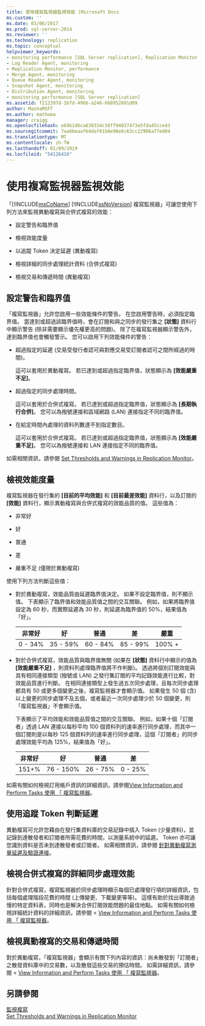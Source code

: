 ```yaml
---
title: 使用複寫監視器監視效能 |Microsoft Docs
ms.custom: ''
ms.date: 03/06/2017
ms.prod: sql-server-2014
ms.reviewer: ''
ms.technology: replication
ms.topic: conceptual
helpviewer_keywords:
- monitoring performance [SQL Server replication], Replication Monitor
- Log Reader Agent, monitoring
- Replication Monitor, performance
- Merge Agent, monitoring
- Queue Reader Agent, monitoring
- Snapshot Agent, monitoring
- Distribution Agent, monitoring
- monitoring performance [SQL Server replication]
ms.assetid: f212397d-1bfd-496b-a246-668952891d09
author: MashaMSFT
ms.author: mathoma
manager: craigg
ms.openlocfilehash: e69b1d6ca838334c36ff94037473e5fda45cce43
ms.sourcegitcommit: 7aa6beaaf64daf01b0e98e6c63cc22906a77ed04
ms.translationtype: MT
ms.contentlocale: zh-TW
ms.lasthandoff: 01/09/2019
ms.locfileid: "54126418"
---
```

# <a name="monitor-performance-with-replication-monitor"></a>使用複寫監視器監視效能
  「[!INCLUDE[msCoName](../../../includes/msconame-md.md)] [!INCLUDE[ssNoVersion](../../../includes/ssnoversion-md.md)] 複寫監視器」可讓您使用下列方法來監視異動複寫與合併式複寫的效能：  
  
-   設定警告和臨界值  
  
-   檢視效能度量  
  
-   以追蹤 Token 決定延遲 (異動複寫)  
  
-   檢視詳細的同步處理統計資料 (合併式複寫)  
  
-   檢視交易和傳遞時間 (異動複寫)  
  
## <a name="set-warnings-and-thresholds"></a>設定警告和臨界值  
 「複寫監視器」允許您啟用一些效能條件的警告。 在您啟用警告時，必須指定臨界值。 當達到或超過該臨界值時，會在訂閱和與之同步的發行集之 **[狀態]** 資料行中顯示警告 (除非需要顯示優先權更高的問題)。 除了在複寫監視器顯示警告外，達到臨界值也會觸發警示。 您可以啟用下列效能條件的警告：  
  
-   超過指定的延遲 (交易受發行者認可與對應交易受訂閱者認可之間所經過的時間)。  
  
     這可以套用於異動複寫。 若已達到或超過指定臨界值，狀態顯示為 **[效能嚴重不足]**。  
  
-   超過指定的同步處理時間。  
  
     這可以套用於合併式複寫。 若已達到或超過指定臨界值，狀態顯示為 **[長期執行合併]**。 您可以為撥號連接和區域網路 (LAN) 連接指定不同的臨界值。  
  
-   在給定時間內處理的資料列數達不到指定數目。  
  
     這可以套用於合併式複寫。 若已達到或超過指定臨界值，狀態顯示為 **[效能嚴重不足]**。 您可以為撥號連接和 LAN 連接指定不同的臨界值。  
  
 如需相關資訊，請參閱 [Set Thresholds and Warnings in Replication Monitor](set-thresholds-and-warnings-in-replication-monitor.md)。  
  
## <a name="view-performance-measurements"></a>檢視效能度量  
 複寫監視器在發行集的 **[目前的平均效能]** 和 **[目前最差效能]** 資料行，以及訂閱的 **[效能]** 資料行，顯示異動複寫與合併式複寫的效能品質的值。 這些值為：  
  
-   非常好  
  
-   好  
  
-   普通  
  
-   差  
  
-   嚴重不足 (僅限於異動複寫)  
  
 使用下列方法判斷這些值：  
  
-   對於異動複寫，效能品質由延遲臨界值決定。 如果不設定臨界值，則不顯示值。 下表顯示了臨界值和效能品質值之間的交互關聯。 例如，如果將臨界值設定為 60 秒，而實際延遲為 30 秒，則延遲為臨界值的 50%，結果值為「好」。  
  
    |非常好|好|普通|差|嚴重|  
    |---------------|----------|----------|----------|--------------|  
    |0 - 34%|35 - 59%|60 - 84%|85 - 99%|100% +|  
  
-   對於合併式複寫，效能品質與臨界值無關 (如果在 **[狀態]** 資料行中顯示的值為 **[效能嚴重不足]** ，則資料列處理臨界值將不作判斷)。 透過將個別訂閱效能與具有相同連接類型 (撥號或 LAN) 之發行集訂閱的平均記錄效能進行比較，對效能品質進行判斷。 在相同連接類型上發生過五次同步處理，且每次同步處理都具有 50 或更多個變更之後，複寫監視器才會顯示值。 如果發生 50 個 (含) 以上變更的同步處理不及五個，或者最近一次同步處理少於 50 個變更，則「複寫監視器」不會顯示值。  
  
     下表顯示了平均效能和效能品質值之間的交互關聯。 例如，如果十個「訂閱者」透過 LAN 連接以每秒平均 100 個資料列的速率進行同步處理，而其中一個訂閱則是以每秒 125 個資料列的速率進行同步處理，這個「訂閱者」的同步處理效能平均為 125%，結果值為「好」。  
  
    |非常好|好|普通|差|  
    |---------------|----------|----------|----------|  
    |151+%|76 - 150%|26 - 75%|0 - 25%|  
  
 如需有關如何檢視訂用帳戶資訊的詳細資訊，請參閱[View Information and Perform Tasks 使用 「 複寫監視器](view-information-and-perform-tasks-replication-monitor.md)。  
  
## <a name="determine-latency-with-tracer-tokens"></a>使用追蹤 Token 判斷延遲  
 異動複寫可允許您藉由在發行集資料庫的交易記錄中插入 Token (少量資料)，並記錄到達散發者和訂閱者所需花費的時間，以測量系統中的延遲。 Token 亦可讓您識別資料是否未到達散發者或訂閱者。 如需相關資訊，請參閱 [針對異動複寫測量延遲及驗證連接](measure-latency-and-validate-connections-for-transactional-replication.md)。  
  
## <a name="view-detailed-synchronization-performance-for-merge-replication"></a>檢視合併式複寫的詳細同步處理效能  
 針對合併式複寫，複寫監視器於同步處理時顯示每個已處理發行項的詳細資訊，包括每個處理階段花費的時間 (上傳變更、下載變更等等)。 這樣有助於找出導致過慢的特定資料表，同時也是解決合併訂閱效能問題的最佳地點。 如需有關如何檢視詳細統計資料的詳細資訊，請參閱 < [View Information and Perform Tasks 使用 「 複寫監視器](view-information-and-perform-tasks-replication-monitor.md)。  
  
## <a name="view-transactions-and-delivery-time-for-transactional-replication"></a>檢視異動複寫的交易和傳遞時間  
 對於異動複寫，「複寫監視器」會顯示有關下列內容的資訊：尚未散發到「訂閱者」之散發資料庫中的交易數，以及散發這些交易的預估時間。 如需詳細資訊，請參閱 < [View Information and Perform Tasks 使用 「 複寫監視器](view-information-and-perform-tasks-replication-monitor.md)。  
  
## <a name="see-also"></a>另請參閱  
 [監視複寫](../monitoring-replication.md)   
 [Set Thresholds and Warnings in Replication Monitor](set-thresholds-and-warnings-in-replication-monitor.md)  
  
  
